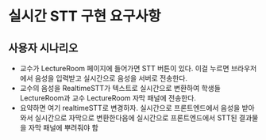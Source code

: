# 실시간 STT 구현 요구사항

## 사용자 시나리오

- 교수가 LectureRoom 페이지에 들어가면 STT 버튼이 있다. 이걸 누르면 브라우저에서 음성을 입력받고 실시간으로 음성을 서버로 전송한다.
- 교수의 음성을 RealtimeSTT가 텍스트로 실시간으로 변환하여 학생들 LectureRoom과 교수 LectureRoom 자막 패널에 전송한다.
- 요약하면 여기 realtimeSTT로 변경하자. 실시간으로 프론트엔드에서 음성을 받아와서 실시간으로 자막으로 변환한다음에 실시간으로 프론트엔드에서 STT된 결과물을 자막 패널에 뿌려줘야 함
